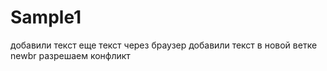 # Sample1
добавили текст
еще текст через браузер
добавили текст в новой ветке newbr
разрешаем конфликт
